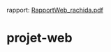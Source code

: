 rapport:  [RapportWeb_rachida.pdf](https://github.com/RachidaTanassat/projet-web/files/11587453/RapportWeb_rachida.pdf)

# projet-web
